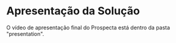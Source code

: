 # Apresentação da Solução

O vídeo de apresentação final do Prospecta está dentro da pasta "presentation".
